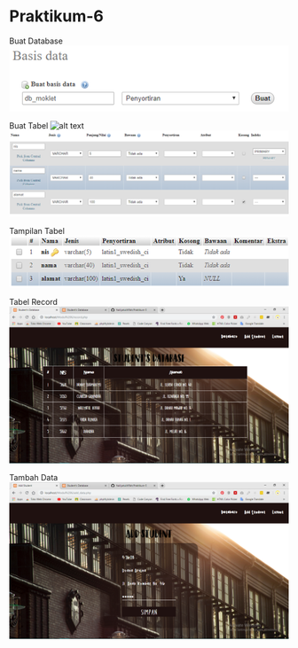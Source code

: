 # Praktikum-6
Buat Database
![alt text](https://github.com/NailiyatulAfifah/Praktikum-6/blob/master/01.PNG?raw=true)

Buat Tabel
![alt text](https://github.com/NailiyatulAfifah/Praktikum-6/blob/master/02.PNG?raw=true)
![alt text](https://github.com/NailiyatulAfifah/Praktikum-6/blob/master/03.PNG?raw=true)

Tampilan Tabel
![alt text](https://github.com/NailiyatulAfifah/Praktikum-6/blob/master/04.PNG?raw=true)

Tabel Record
![alt text](https://github.com/NailiyatulAfifah/Praktikum-6/blob/master/05.PNG?raw=true)

Tambah Data
![alt text](https://github.com/NailiyatulAfifah/Praktikum-6/blob/master/06.PNG?raw=true)
